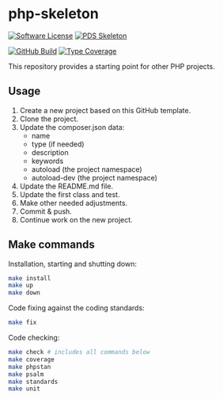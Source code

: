 # php-skeleton

[![Software License](https://img.shields.io/badge/license-MIT-green.svg)](LICENSE)
[![PDS Skeleton](https://img.shields.io/badge/pds-skeleton-blue.svg?style=flat-square)](https://github.com/php-pds/skeleton)

[![GitHub Build](https://github.com/milan-miscevic/php-skeleton/workflows/Build/badge.svg?branch=master)](https://github.com/milan-miscevic/php-skeleton/actions)
[![Type Coverage](https://shepherd.dev/github/milan-miscevic/php-skeleton/coverage.svg)](https://shepherd.dev/github/milan-miscevic/php-skeleton)

This repository provides a starting point for other PHP projects.

## Usage

1. Create a new project based on this GitHub template.
1. Clone the project.
1. Update the composer.json data:
    * name
    * type (if needed)
    * description
    * keywords
    * autoload (the project namespace)
    * autoload-dev (the project namespace)
1. Update the README.md file.
1. Update the first class and test.
1. Make other needed adjustments.
1. Commit & push.
1. Continue work on the new project.

## Make commands

Installation, starting and shutting down:

```bash
make install
make up
make down
```

Code fixing against the coding standards:

```bash
make fix
```

Code checking:

```bash
make check # includes all commands below
make coverage
make phpstan
make psalm
make standards
make unit
```

